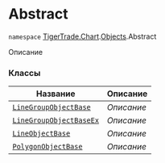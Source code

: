 
# Abstract

`namespace` [TigerTrade.Chart](../../TigerTrade.Chart.md).[Objects](../../TigerTrade.Chart/Objects.md).Abstract

Описание


### Классы
| Название | Описание |
| --- | --- |
| [`LineGroupObjectBase`](./Abstract/LineGroupObjectBase.cs.md) | *Описание* |
| [`LineGroupObjectBaseEx`](./Abstract/LineGroupObjectBaseEx.cs.md) | *Описание* |
| [`LineObjectBase`](./Abstract/LineObjectBase.cs.md) | *Описание* |
| [`PolygonObjectBase`](./Abstract/PolygonObjectBase.cs.md) | *Описание* |
